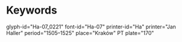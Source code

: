 # Keywords
glyph-id="Ha-07_0221"
font-id="Ha-07"
printer-id="Ha"
printer="Jan Haller"
period="1505–1525"
place="Kraków"
PT plate="170"
